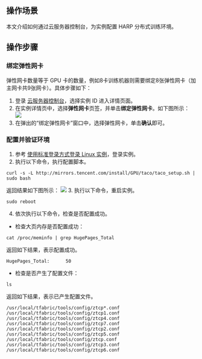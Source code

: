 ## 操作场景
本文介绍如何通过云服务器控制台，为实例配置 HARP 分布式训练环境。


## 操作步骤

### 绑定弹性网卡
弹性网卡数量等于 GPU 卡的数量，例如8卡训练机器则需要绑定8张弹性网卡（加主网卡共9张网卡）。具体步骤如下：

1. 登录 [云服务器控制台](https://console.cloud.tencent.com/cvm/index)，选择实例 ID 进入详情页面。
2. 在实例详情页中，选择**弹性网卡**页签，并单击**绑定弹性网卡**。如下图所示：
![](https://qcloudimg.tencent-cloud.cn/raw/8d0419ff931ace556f31349b420d302b.png)
3. 在弹出的“绑定弹性网卡”窗口中，选择弹性网卡，单击**确认**即可。


### 配置并验证环境
1. 参考 [使用标准登录方式登录 Linux 实例](https://cloud.tencent.com/document/product/213/5436)，登录实例。
2. 执行以下命令，执行配置脚本。
```plaintext
curl -s -L http://mirrors.tencent.com/install/GPU/taco/taco_setup.sh | sudo bash
```
返回结果如下图所示：
![](https://qcloudimg.tencent-cloud.cn/raw/21cef08fafc066813c250c84ef6fa1f9.png)
3. 执行以下命令，重启实例。
```plaintext
sudo reboot
```
4. 依次执行以下命令，检查是否配置成功。
 - 检查大页内存是否配置成功：
```plaintext
cat /proc/meminfo | grep HugePages_Total
```
返回如下结果，表示配置成功。
```plaintext
HugePages_Total:      50
```
 - 检查是否产生了配置文件：
```plaintext
ls
```
返回如下结果，表示已产生配置文件。
```plaintext
/usr/local/tfabric/tools/config/ztcp*.conf
/usr/local/tfabric/tools/config/ztcp1.conf  /usr/local/tfabric/tools/config/ztcp4.conf  /usr/local/tfabric/tools/config/ztcp7.conf
/usr/local/tfabric/tools/config/ztcp2.conf  /usr/local/tfabric/tools/config/ztcp5.conf  /usr/local/tfabric/tools/config/ztcp.conf
/usr/local/tfabric/tools/config/ztcp3.conf  /usr/local/tfabric/tools/config/ztcp6.conf
```
